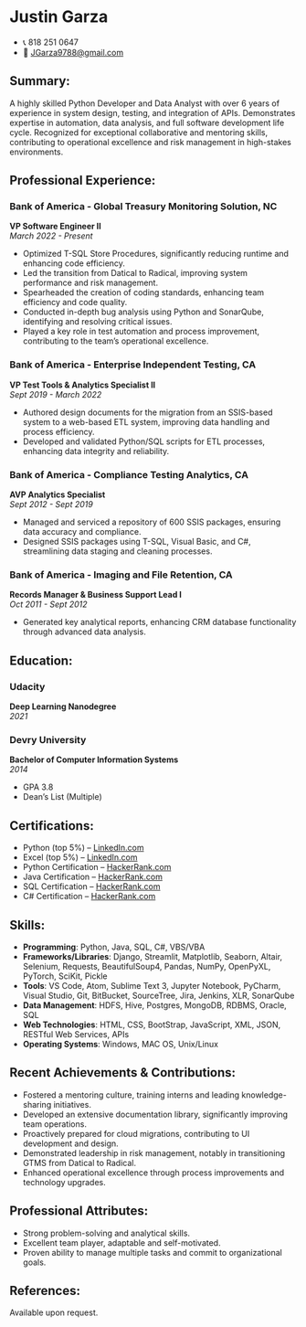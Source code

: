 # Justin Garza
- 📞 818 251 0647  
- 📧 JGarza9788@gmail.com  

## Summary:
A highly skilled Python Developer and Data Analyst with over 6 years of experience in system design, testing, and integration of APIs. Demonstrates expertise in automation, data analysis, and full software development life cycle. Recognized for exceptional collaborative and mentoring skills, contributing to operational excellence and risk management in high-stakes environments.

## Professional Experience:

### Bank of America - Global Treasury Monitoring Solution, NC
**VP Software Engineer II**  
_March 2022 - Present_
- Optimized T-SQL Store Procedures, significantly reducing runtime and enhancing code efficiency.
- Led the transition from Datical to Radical, improving system performance and risk management.
- Spearheaded the creation of coding standards, enhancing team efficiency and code quality.
- Conducted in-depth bug analysis using Python and SonarQube, identifying and resolving critical issues.
- Played a key role in test automation and process improvement, contributing to the team’s operational excellence.

### Bank of America - Enterprise Independent Testing, CA
**VP Test Tools & Analytics Specialist II**  
_Sept 2019 - March 2022_
- Authored design documents for the migration from an SSIS-based system to a web-based ETL system, improving data handling and process efficiency.
- Developed and validated Python/SQL scripts for ETL processes, enhancing data integrity and reliability.

### Bank of America - Compliance Testing Analytics, CA
**AVP Analytics Specialist**  
_Sept 2012 - Sept 2019_
- Managed and serviced a repository of 600 SSIS packages, ensuring data accuracy and compliance.
- Designed SSIS packages using T-SQL, Visual Basic, and C#, streamlining data staging and cleaning processes.

### Bank of America - Imaging and File Retention, CA
**Records Manager & Business Support Lead I**  
_Oct 2011 - Sept 2012_
- Generated key analytical reports, enhancing CRM database functionality through advanced data analysis.


## Education:

### Udacity
**Deep Learning Nanodegree**  
_2021_

### Devry University
**Bachelor of Computer Information Systems**  
_2014_
* GPA 3.8
* Dean’s List (Multiple)


## Certifications:

* Python (top 5%) – [LinkedIn.com](https://www.linkedin.com/in/justin-garza-9a684a44/)
* Excel (top 5%) – [LinkedIn.com](https://www.linkedin.com/in/justin-garza-9a684a44/)
* Python Certification – [HackerRank.com](https://www.hackerrank.com/jgarza9788)
* Java Certification – [HackerRank.com](https://www.hackerrank.com/jgarza9788)
* SQL Certification – [HackerRank.com](https://www.hackerrank.com/jgarza9788)
* C# Certification – [HackerRank.com](https://www.hackerrank.com/jgarza9788)

## Skills:

- **Programming**: Python, Java, SQL, C#, VBS/VBA
- **Frameworks/Libraries**: Django, Streamlit, Matplotlib, Seaborn, Altair, Selenium, Requests, BeautifulSoup4, Pandas, NumPy, OpenPyXL, PyTorch, SciKit, Pickle
- **Tools**: VS Code, Atom, Sublime Text 3, Jupyter Notebook, PyCharm, Visual Studio, Git, BitBucket, SourceTree, Jira, Jenkins, XLR, SonarQube
- **Data Management**: HDFS, Hive, Postgres, MongoDB, RDBMS, Oracle, SQL
- **Web Technologies**: HTML, CSS, BootStrap, JavaScript, XML, JSON, RESTful Web Services, APIs
- **Operating Systems**: Windows, MAC OS, Unix/Linux

## Recent Achievements & Contributions:

- Fostered a mentoring culture, training interns and leading knowledge-sharing initiatives.
- Developed an extensive documentation library, significantly improving team operations.
- Proactively prepared for cloud migrations, contributing to UI development and design.
- Demonstrated leadership in risk management, notably in transitioning GTMS from Datical to Radical.
- Enhanced operational excellence through process improvements and technology upgrades.

## Professional Attributes:

- Strong problem-solving and analytical skills.
- Excellent team player, adaptable and self-motivated.
- Proven ability to manage multiple tasks and commit to organizational goals.

## References:

Available upon request.
